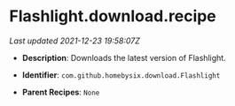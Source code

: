 # Flashlight.download.recipe

_Last updated 2021-12-23 19:58:07Z_

- **Description**: Downloads the latest version of Flashlight.

- **Identifier**: `com.github.homebysix.download.Flashlight`

- **Parent Recipes**: `None`